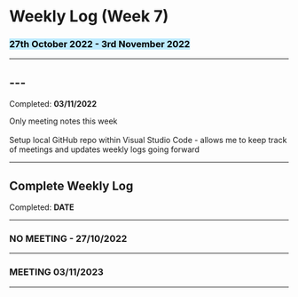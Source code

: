 # <strong>Weekly Log (Week 7)</strong>
### <mark style="background: #BDEBFF!important"><strong>27th October 2022 - 3rd November 2022</strong>

---
## <strong>---</strong>
Completed: **03/11/2022** 

Only meeting notes this week<br><br>
Setup local GitHub repo within Visual Studio Code - allows me to keep track of meetings and updates weekly logs going forward

---

## <strong>Complete Weekly Log</strong>

Completed: **DATE**  

---

### NO MEETING - 27/10/2022

---

### MEETING 03/11/2023 

---